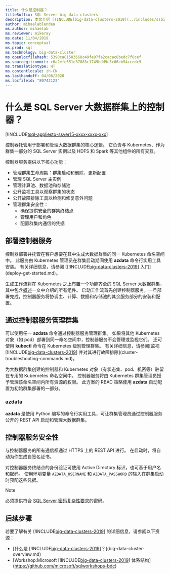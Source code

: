 ```yaml
---
title: 什么是控制器？
titleSuffix: SQL Server big data clusters
description: 本文介绍 [!INCLUDE[big-data-clusters-2019](../includes/ssbigdataclusters-ver15.md)] 的控制器。
author: mihaelablendea
ms.author: mihaelab
ms.reviewer: mikeray
ms.date: 11/04/2019
ms.topic: conceptual
ms.prod: sql
ms.technology: big-data-cluster
ms.openlocfilehash: 5390ca81583668c49fa07fa2cacac8bedc7f8cef
ms.sourcegitcommit: c6a2efe551e37883c1749bdd9e3c06eb54ccedc9
ms.translationtype: HT
ms.contentlocale: zh-CN
ms.lasthandoff: 04/06/2020
ms.locfileid: "80742123"
---
```

# <a name="what-is-the-controller-on-a-sql-server-big-data-cluster"></a>什么是 SQL Server 大数据群集上的控制器？

[!INCLUDE[tsql-appliesto-ssver15-xxxx-xxxx-xxx](../includes/tsql-appliesto-ssver15-xxxx-xxxx-xxx.md)]

控制器托管用于部署和管理大数据群集的核心逻辑。 它负责与 Kubernetes、作为群集一部分的 SQL Server 实例以及 HDFS 和 Spark 等其他组件的所有交互。

控制器服务提供以下核心功能：

- 管理群集生命周期：群集启动和删除、更新配置
- 管理 SQL Server 主实例
- 管理计算池、数据池和存储池
- 公开监视工具以观察群集的状态
- 公开故障排除工具以检测和修复意外问题
- 管理群集安全性：
  - 确保提供安全的群集终结点
  - 管理用户和角色
  - 配置群集内通信的凭据

## <a name="deploying-the-controller-service"></a>部署控制器服务

控制器部署并托管在客户想要在其中生成大数据群集的同一 Kubernetes 命名空间中。 此服务由 Kubernetes 管理员在群集启动期间使用 **azdata** 命令行实用工具安装。 有关详细信息，请参阅 [[!INCLUDE[big-data-clusters-2019](../includes/ssbigdataclusters-ss-nover.md)] 入门](deploy-get-started.md)。

生成工作流将在 Kubernetes 之上布置一个功能齐全的 SQL Server 大数据群集，其中包含[概述](big-data-cluster-overview.md)一文中介绍的所有组件。 启动工作流首先创建控制器服务，一旦部署完成，控制器服务将协调主、计算、数据和存储池的其余服务部分的安装和配置。

## <a name="managing-the-cluster-through-the-controller-service"></a>通过控制器服务管理群集

可以使用任一 **azdata** 命令通过控制器服务管理群集。 如果将其他 Kubernetes 对象（如 pod）部署到同一命名空间中，控制器服务不会管理或监视它们。 还可使用 **kubectl** 命令在 Kubernetes 级别管理群集。 有关详细信息，请参阅[监视 [!INCLUDE[big-data-clusters-2019](../includes/ssbigdataclusters-ss-nover.md)] 并对其进行故障排除](cluster-troubleshooting-commands.md)。

为大数据群集创建的控制器和 Kubernetes 对象（有状态集、pod、机密等）驻留在专用的 Kubernetes 命名空间中。 控制器服务将由 Kubernetes 群集管理员授予管理该命名空间内所有资源的权限。  此方案的 RBAC 策略使用 **azdata** 自动配置为初始群集部署的一部分。

### <a name="azdata"></a>azdata

**azdata** 是使用 Python 编写的命令行实用工具，可让群集管理员通过控制器服务公开的 REST API 启动和管理大数据群集。

## <a name="controller-service-security"></a>控制器服务安全性

与控制器服务的所有通信都通过 HTTPS 上的 REST API 进行。 在启动时，将自动为你生成自签名证书。 

对控制器服务终结点的身份验证可使用 Active Directory 标识，也可基于用户名和密码。 使用环境变量 `AZDATA_USERNAME` 和 `AZDATA_PASSWORD` 的输入在群集启动时预配这些凭据。

> [!NOTE]
> 必须提供符合 [SQL Server 密码复杂性要求](https://docs.microsoft.com/sql/relational-databases/security/password-policy?view=sql-server-2017)的密码。

## <a name="next-steps"></a>后续步骤

若要了解有关 [!INCLUDE[big-data-clusters-2019](../includes/ssbigdataclusters-ss-nover.md)] 的详细信息，请参阅以下资源：

- [什么是 [!INCLUDE[big-data-clusters-2019](../includes/ssbigdataclusters-ver15.md)]？](big-data-cluster-overview.md)
- [Workshop:Microsoft [!INCLUDE[big-data-clusters-2019](../includes/ssbigdataclusters-ss-nover.md)] 体系结构](https://github.com/microsoft/sqlworkshops-bdc)
